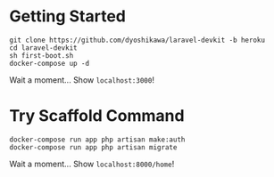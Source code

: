 # Getting Started
```
git clone https://github.com/dyoshikawa/laravel-devkit -b heroku
cd laravel-devkit
sh first-boot.sh
docker-compose up -d
```
Wait a moment... Show `localhost:3000`!

# Try Scaffold Command
```
docker-compose run app php artisan make:auth
docker-compose run app php artisan migrate
```
Wait a moment... Show `localhost:8000/home`!
